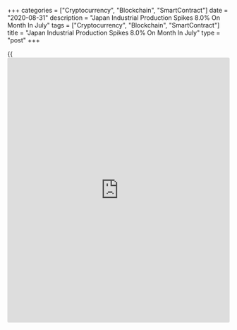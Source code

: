 +++
categories = ["Cryptocurrency", "Blockchain", "SmartContract"]
date = "2020-08-31"
description = "Japan Industrial Production Spikes 8.0% On Month In July"
tags = ["Cryptocurrency", "Blockchain", "SmartContract"]
title = "Japan Industrial Production Spikes 8.0% On Month In July"
type = "post"
+++

{{<iframe id="large-banner" src="https://www.bounty.group/#slide=5.0" width="100%" height="600" scrolling="no" style="border: 0px solid rgb(216, 221, 230); border-radius: 3px;">}}

Industrial output in Japan climbed a seasonally adjusted 8.0 percent on
month in July, the Ministry of Economy, Trade and Industry said on
Monday.

That beat forecasts for a gain of 5.8 percent and was up from 1.9
percent in June.

On a yearly basis, industrial production sank 16.1 percent - missing
forecasts for a decline of 15.0 percent after tumbling 18.2 percent in
the previous month.

Upon the release of the data, the METI upgraded its assessment of
industrial production, saying that it is showing signs of picking up.

Industries that contributed to the increase were motor vehicles, other
manufacturing and non-ferrous metals - offset by declines among
production machinery, transport equipment and petroleum and coal
products.

Shipments were up 6.0 percent on month and down 17.1 percent on year,
while inventories dipped 1.6 percent on month and 4.9 percent on year.
The inventory ratio dropped 8.8 percent on month and jumped 17.8 percent
on year.

According to the METI's forecast of production, output is expected to
rise 4.0 percent in August and 1.9 percent in September. Gains in August
are linked to transport equipment, [business][1]-oriented machinery and
chemicals. In September, gains are expected from transport equipment,
electrical machinery and paper.

Also on Monday, the METI said that the total value of retail sales in
Japan was down a seasonally adjusted 3.3 percent on month in July. That
missed forecasts for a gain of 3 percent and was down from 13.1 percent
in June.

On a yearly basis, retail sales sank 2.8 percent - again shy of
expectations for a decline of 1.7 percent following the 3.9 percent
increase in the previous month.

For comments and feedback [contact](https://www.playgroundfx.com/contact/): editorial@rtt[news](https://www.letsplayfx.com/blog/forex-news-website/).com

[Economic News][2]

 **What parts of the world are seeing the best (and worst) economic
performances lately? Click[here][3] to check out our [Econ Scorecard][3]
and find out! See up-to-the-moment [ranking](https://www.playgroundfx.com/blog/crypto-exchange-ranking/)s for the best and worst
performers in [GDP][4], [unemployment rate][5], [inflation][6] and much
more.**

   1. www.rtt[news](https://www.letsplayfx.com/blog/forex-news-website/).com/Content/Business.aspx
   2. www.rtt[news](https://www.letsplayfx.com/blog/forex-news-website/).com/Content/EconomicNews.aspx
   3. www.rtt[news](https://www.letsplayfx.com/blog/forex-news-website/).com/economic-scorecard/world-rank/industrial-production/highest-performance.aspx
   4. www.rtt[news](https://www.letsplayfx.com/blog/forex-news-website/).com/economic-scorecard/world-rank/GDP/highest-performance.aspx
   5. www.rtt[news](https://www.letsplayfx.com/blog/forex-news-website/).com/economic-scorecard/world-rank/unemployment-rate/lowest-performance.aspx
   6. www.rtt[news](https://www.letsplayfx.com/blog/forex-news-website/).com/economic-scorecard/world-rank/CPI/highest-performance.aspx